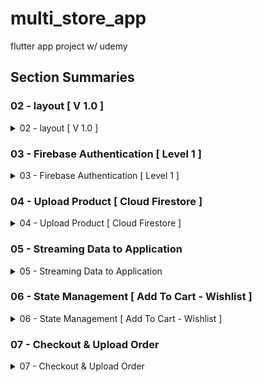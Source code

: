 # multi_store_app

 flutter app project w/ udemy

## Section Summaries

### 02 - layout [ V 1.0 ]

<details>
<summary>02 - layout [ V 1.0 ]</summary>
 creating an empty layout of the app

|![image](https://github.com/R4F4I/multi_store_app/assets/94185789/b1efc2b4-b8ea-4cb7-95dd-3b343a99db36)|![image](https://github.com/R4F4I/multi_store_app/assets/94185789/730ec63a-29b5-45ce-b004-51c21dac1036)|![image](https://github.com/R4F4I/multi_store_app/assets/94185789/989e74f9-72da-47b5-bf99-d8ed2933de9d)|
|--|--|--|
</details>

### 03 - Firebase Authentication [ Level 1 ]

<details>
<summary>03 - Firebase Authentication [ Level 1 ]</summary>
 we will add functionality for the sign up buttons

![image](https://github.com/R4F4I/multi_store_app/assets/94185789/7b2472a6-a7d3-40f7-a316-815e4fbaf342)

#### $\Rightarrow$ it will consist of a sign Up page

| ![image](https://github.com/R4F4I/multi_store_app/assets/94185789/0b86f8c6-d5f5-4ac4-8459-8fc18882359d) | ![image](https://github.com/R4F4I/multi_store_app/assets/94185789/052acdde-4fc4-4c54-a7dd-6be2dc8b8742) | ![image](https://github.com/R4F4I/multi_store_app/assets/94185789/33517eb6-606f-4bfb-a3a1-6fa106dbe82b) | ![image](https://github.com/R4F4I/multi_store_app/assets/94185789/1b718d17-b5fc-4778-a1e1-fe33dcf18bf9) | ![image](https://github.com/R4F4I/multi_store_app/assets/94185789/82609749-8292-4424-9b44-ac14529c988d) |
|--|--|--|--|--|

- the sign up page will take the inputs of the given fields including the image
- it will also have the functionality to hide a password
- it will return any errors using the bottom yellow popup bar

#### It will also support a firebase connection

| ![image](https://github.com/R4F4I/multi_store_app/assets/94185789/a0aeaa6d-258f-438b-af32-60f8e788d7f3)|![image](https://github.com/R4F4I/multi_store_app/assets/94185789/1114360e-d3f1-4fb6-90e3-6b9d98c56b97)| ![image](https://github.com/R4F4I/multi_store_app/assets/94185789/9ca9d788-ad40-4da0-b5dd-bfa18057bf47)|
|--|--|--|

- this is due to the project containing a large amount of data,
- firebase will:
  - authenticate customers, &
  - store their data in a database, including their images

#### $\Rightarrow$ we will also hold the ability to login into an existing account and switch b/w the login & signup pages

| ![image](https://github.com/R4F4I/multi_store_app/assets/94185789/1a70f32d-d3be-4a4d-8b94-b81e9cfc2b65)|![image](https://github.com/R4F4I/multi_store_app/assets/94185789/9ac0d52e-f49c-4321-a03f-75774326a8aa)| ![image](https://github.com/R4F4I/multi_store_app/assets/94185789/c65d5c25-9804-4e23-83bf-4c59ae89b971)|![image](https://github.com/R4F4I/multi_store_app/assets/94185789/35faf1a5-9d47-4531-a0ef-9e39fbe47578)|
|--|--|--|--|

#### $\Rightarrow$ Same for suppliers

| supplier sign up ![image](https://github.com/R4F4I/multi_store_app/assets/94185789/d1de0544-f295-4cd3-8ad1-9a6d682d1db7)| Store data for supplier![image](https://github.com/R4F4I/multi_store_app/assets/94185789/a84946b6-eee1-47c3-922c-48ae1cb98021)|supplier login ![image](https://github.com/R4F4I/multi_store_app/assets/94185789/031e9783-1290-4457-a275-f7c7cbda3a74)|
|--|--|--|

#### $\Rightarrow$ now within the login

| ![image](https://github.com/R4F4I/multi_store_app/assets/94185789/27c2d0c2-3108-4797-acec-53c25db7dc88)|![image](https://github.com/R4F4I/multi_store_app/assets/94185789/f903ceef-404f-43c8-ae21-f0a413e5ff93)|![image](https://github.com/R4F4I/multi_store_app/assets/94185789/2beb16bb-2965-4872-b1e8-0cd233241c9d)|![image](https://github.com/R4F4I/multi_store_app/assets/94185789/7275b408-48b3-4afa-82e1-db88b9925ba8)|
|--|--|--|--|

#### $\Rightarrow$ Now finally for guest

| ![image](https://github.com/R4F4I/multi_store_app/assets/94185789/7884017e-61de-4d32-82eb-a1c3785fc7fa)| ![image](https://github.com/R4F4I/multi_store_app/assets/94185789/09b2d9ba-6971-4188-a286-1007a63bd23b)|
|--|--|
</details>

### 04 - Upload Product [ Cloud Firestore ]

<details>
<summary>04 - Upload Product [ Cloud Firestore ]</summary>

we will now work in the supplier side of the prject,
like uploading products to the app

| ![image](https://github.com/R4F4I/multi_store_app/assets/94185789/dd974e22-64c8-4b0b-b4f8-07c17545132c)|![image](https://github.com/R4F4I/multi_store_app/assets/94185789/cc3d9523-3d1c-4240-8d60-7a4981592a22)| ![image](https://github.com/R4F4I/multi_store_app/assets/94185789/f5492386-e6b2-45d5-9c82-6eb8c9aa5e95)|
|--|--|--|
|![image](https://github.com/R4F4I/multi_store_app/assets/94185789/424c7c71-beee-4235-a710-d49dfb54ec1e)|![image](https://github.com/R4F4I/multi_store_app/assets/94185789/5f4005fe-f72e-4247-8ec5-c4d784bde441)|![image](https://github.com/R4F4I/multi_store_app/assets/94185789/daaa21df-8bc3-434c-b0ef-e3931a4e5f8c)|

> **✏️NOTE:**
>
> we can pick multiple Images

the design of upload section is similar to that of signup page

- as it contains textfields which require regex to validate input,
- and also an image picker,

|![image](https://github.com/R4F4I/multi_store_app/assets/94185789/945be4e9-0cdc-42f9-bd84-b507cf755c23)|![image](https://github.com/R4F4I/multi_store_app/assets/94185789/139106dc-c0f8-4de9-ab1b-da5c17332776)|
|-|-|

we also work on stores for the suppliers
|![image](https://github.com/R4F4I/multi_store_app/assets/94185789/2e3fa8b8-5d8a-4e2e-a90a-62ba3018aa1a)|![image](https://github.com/R4F4I/multi_store_app/assets/94185789/492aea45-3cb2-48f1-b820-12180adc6181)|
|-|-|

</details>

### 05 - Streaming Data to Application

<details>
<summary>05 - Streaming Data to Application</summary>

 ![image](https://github.com/R4F4I/multi_store_app/assets/94185789/1352fda7-d915-486c-8227-ddbace3fe107)

clicking on buttons gives:
|![image](https://github.com/R4F4I/multi_store_app/assets/94185789/f6e08926-14a9-4ef8-9291-26f049345f10)|![image](https://github.com/R4F4I/multi_store_app/assets/94185789/bc1fb66d-6f0a-4352-a37a-053bab382e19)|
|-|-|

|stores section|inside each store:|on clicking each product|more pictures upon clicking the main picture|
|-|-|-|-|
| ![image](https://github.com/R4F4I/multi_store_app/assets/94185789/bf5128e9-0684-4da8-b595-a9b8df9d687e)|![image](https://github.com/R4F4I/multi_store_app/assets/94185789/01a15494-cbba-4df8-9347-dbda0d73c102)| ![image](https://github.com/R4F4I/multi_store_app/assets/94185789/17957226-1ac3-438c-b504-ee7156c01f23)| ![image](https://github.com/R4F4I/multi_store_app/assets/94185789/dfeee15d-3de1-45cb-bf6d-7c624f904a27)|
</details>

### 06 - State Management [ Add To Cart - Wishlist ]

<details>
<summary>06 - State Management [ Add To Cart - Wishlist ]</summary>

in this section:

#### 1 - Adding to wishlist

|![image](https://github.com/R4F4I/multi_store_app/assets/94185789/5ef3bce7-70ec-4619-9da1-83f963bd83a4)|![image](https://github.com/R4F4I/multi_store_app/assets/94185789/f0f5b4ad-e750-4979-b585-660d602474cf)|
|-|-|

#### 2 - adding to cart

|![image](https://github.com/R4F4I/multi_store_app/assets/94185789/d3633131-ae89-4e8d-ac12-43b0a813c6b6)|![image](https://github.com/R4F4I/multi_store_app/assets/94185789/a07bab41-c2b8-40ef-acd4-24feb4c57de5)|
|-|-|

can increment items in cart

![image](https://github.com/R4F4I/multi_store_app/assets/94185789/c9655117-7cef-4b5e-a479-ae5e11f67012)

delete items from cart

![image](https://github.com/R4F4I/multi_store_app/assets/94185789/d5145990-8d2d-44d7-af37-02f0b6b48c2f)

clear cart w/ the button above

![image](https://github.com/R4F4I/multi_store_app/assets/94185789/877cb101-bf7d-4906-866b-a5c917e53179)

add to cart from product_details page

![image](https://github.com/R4F4I/multi_store_app/assets/94185789/e804cdab-bbfc-42a0-b947-95cad5be16ea)

by clicking the 'added to cart' button snackbar appears

![image](https://github.com/R4F4I/multi_store_app/assets/94185789/5708e257-74db-4bbf-a22e-7b7dc134f5c4)

incrementing stops after reaching max items in stock
and math done for total price of all items

|![image](https://github.com/R4F4I/multi_store_app/assets/94185789/69d6bf1b-7393-491d-9e9f-296149d09da1)| ![image](https://github.com/R4F4I/multi_store_app/assets/94185789/f1451510-91b1-4e34-ba49-011767b61f28)|
|-|-|

</details>

### 07 - Checkout & Upload Order

<details>
<summary> 07 - Checkout & Upload Order</summary>

||upon clicking the checkout button: we land on placeOrder phone and address not present for now|upon clicking the confirm order: different price generated because of shipping cost (for now payment method will be cash only)|upon confirming order: cart is cleared and the the order is placed in the Order page in profile|
|-|-|-|-|
|![image](https://github.com/R4F4I/multi_store_app/assets/94185789/408193b6-58a3-49f0-98b1-ed61f643e349)|![image](https://github.com/R4F4I/multi_store_app/assets/94185789/e07d8e43-3825-438a-8197-a7315e2d03e8)|![image](https://github.com/R4F4I/multi_store_app/assets/94185789/a205cf99-bd0a-4eb1-8bbb-4dbd408d0b45)|![image](https://github.com/R4F4I/multi_store_app/assets/94185789/42154934-9529-45e7-9bc4-1bf2a58f0aa1)|

|the orders page has cards which contain confirmation of review and delivery status|this has status: **preparing**|
|-|-|
|![image](https://github.com/R4F4I/multi_store_app/assets/94185789/b83dc926-52c3-4590-94ba-a06e81dbf2f4)|![image](https://github.com/R4F4I/multi_store_app/assets/94185789/20914371-e2a6-474a-afd4-b57e80967ae3)|
</details>
